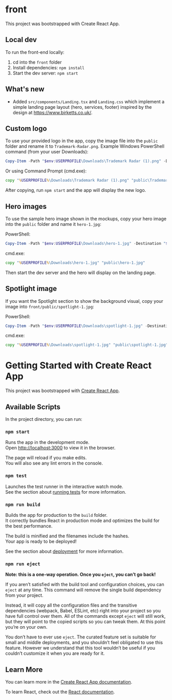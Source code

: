 # front

This project was bootstrapped with Create React App.

Local dev
---------

To run the front-end locally:

1. cd into the `front` folder
2. Install dependencies: `npm install`
3. Start the dev server: `npm start`

What's new
----------

- Added `src/components/Landing.tsx` and `Landing.css` which implement a simple
	landing page layout (hero, services, footer) inspired by the design at
	https://www.birketts.co.uk/.

Custom logo
-----------

To use your provided logo in the app, copy the image file into the `public` folder
and rename it to `Trademark-Radar.png`. Example Windows PowerShell command (from your user Downloads):

```powershell
Copy-Item -Path "$env:USERPROFILE\Downloads\Trademark Radar (1).png" -Destination "$PWD\public\Trademark-Radar.png"
```

Or using Command Prompt (cmd.exe):

```cmd
copy "%USERPROFILE%\Downloads\Trademark Radar (1).png" "public\Trademark-Radar.png"
```

After copying, run `npm start` and the app will display the new logo.

Hero images
-----------

To use the sample hero image shown in the mockups, copy your hero image into the `public` folder and name it `hero-1.jpg`:

PowerShell:

```powershell
Copy-Item -Path "$env:USERPROFILE\Downloads\hero-1.jpg" -Destination "$PWD\public\hero-1.jpg"
```

cmd.exe:

```cmd
copy "%USERPROFILE%\Downloads\hero-1.jpg" "public\hero-1.jpg"
```

Then start the dev server and the hero will display on the landing page.

Spotlight image
---------------

If you want the Spotlight section to show the background visual, copy your image into `front/public/spotlight-1.jpg`:

PowerShell:

```powershell
Copy-Item -Path "$env:USERPROFILE\Downloads\spotlight-1.jpg" -Destination "$PWD\public\spotlight-1.jpg"
```

cmd.exe:

```cmd
copy "%USERPROFILE%\Downloads\spotlight-1.jpg" "public\spotlight-1.jpg"
```


# Getting Started with Create React App

This project was bootstrapped with [Create React App](https://github.com/facebook/create-react-app).

## Available Scripts

In the project directory, you can run:

### `npm start`

Runs the app in the development mode.\
Open [http://localhost:3000](http://localhost:3000) to view it in the browser.

The page will reload if you make edits.\
You will also see any lint errors in the console.

### `npm test`

Launches the test runner in the interactive watch mode.\
See the section about [running tests](https://facebook.github.io/create-react-app/docs/running-tests) for more information.

### `npm run build`

Builds the app for production to the `build` folder.\
It correctly bundles React in production mode and optimizes the build for the best performance.

The build is minified and the filenames include the hashes.\
Your app is ready to be deployed!

See the section about [deployment](https://facebook.github.io/create-react-app/docs/deployment) for more information.

### `npm run eject`

**Note: this is a one-way operation. Once you `eject`, you can’t go back!**

If you aren’t satisfied with the build tool and configuration choices, you can `eject` at any time. This command will remove the single build dependency from your project.

Instead, it will copy all the configuration files and the transitive dependencies (webpack, Babel, ESLint, etc) right into your project so you have full control over them. All of the commands except `eject` will still work, but they will point to the copied scripts so you can tweak them. At this point you’re on your own.

You don’t have to ever use `eject`. The curated feature set is suitable for small and middle deployments, and you shouldn’t feel obligated to use this feature. However we understand that this tool wouldn’t be useful if you couldn’t customize it when you are ready for it.

## Learn More

You can learn more in the [Create React App documentation](https://facebook.github.io/create-react-app/docs/getting-started).

To learn React, check out the [React documentation](https://reactjs.org/).
